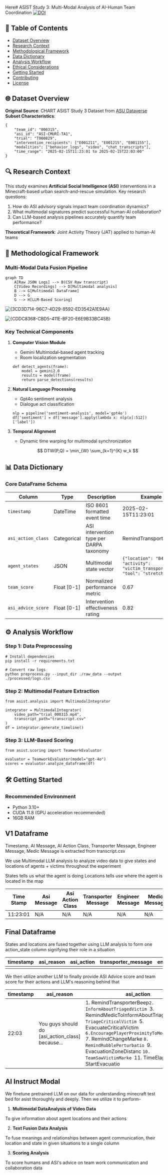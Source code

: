 Here# ASIST Study 3: Multi-Modal Analysis of AI-Human Team Coordination [![DOI](https://zenodo.org/badge/DOI/10.xxxx/zenodo.xxxxxx.svg)](https://doi.org/10.xxxx/zenodo.xxxxxx)

## 📜 Table of Contents

- [Dataset Overview](#-dataset-overview)
- [Research Context](#-research-context)
- [Methodological Framework](#-methodological-framework)
- [Data Dictionary](#-data-dictionary)
- [Analysis Workflow](#-analysis-workflow)
- [Ethical Considerations](#-ethical-considerations)
- [Getting Started](#-getting-started)
- [Contributing](#-contributing)
- [License](#-license)

## 🌐 Dataset Overview

**Original Source**: CHART ASIST Study 3 Dataset from [ASU Dataverse](https://dataverse.asu.edu/dataset.xhtml?persistentId=doi:10.48349/ASU/QDQ4MH)
**Subset Characteristics**:

```
{
    "team_id": "000315",
    "asi_id": "ASI-CMURI-TA1",
    "trial": "T000829",
    "intervention_recipients": ["E001211", "E001215", "E001155"],
    "modalities": ["behavior_logs", "video", "chat_transcripts"],
    "time_range": "2025-02-15T11:23:01 to 2025-02-15T22:03:00"
}
```

## 🔍 Research Context

This study examines **Artificial Social Intelligence (ASI)** interventions in a Minecraft-based urban search-and-rescue simulation. Key research questions:

1. How do ASI advisory signals impact team coordination dynamics?
2. What multimodal signatures predict successful human-AI collaboration?
3. Can LLM-based analysis pipelines accurately quantify team performance?

**Theoretical Framework**: Joint Activity Theory (JAT) applied to human-AI teams

## 🧪 Methodological Framework

### Multi-Modal Data Fusion Pipeline

```mermaid
graph TD
    A[Raw JSON Logs] --> B(CSV Raw transcript)
    C[Video Recordings] --> D[Multimodal analysis]
    B --> G[Multimodal DataFrame]
    D --> G
    G --> H[LLM-Based Scoring]
```

![{3CD3D714-96C7-4D29-8592-ED3542A1E9AA}](https://github.com/user-attachments/assets/59e07530-6346-4da3-8e0f-28bae27119cb)

![{CDDC8368-CBD5-411E-BF20-E6E9B33BC45B}](https://github.com/user-attachments/assets/dd0cb89a-c9a5-450b-adae-efff5fe6db8d)


### Key Technical Components

1. **Computer Vision Module**

   - Gemini Multimodal-based agent tracking
   - Room localization segmentation

   ```
   def detect_agents(frame):
       model = gemini2.0
       results = model(frame)
       return parse_detections(results)
   ```
2. **Natural Language Processing**

   - Gpt4o sentiment analysis
   - Dialogue act classification

   ```
   nlp = pipeline('sentiment-analysis', model='gpt4o')
   df['sentiment'] = df['message'].apply(lambda x: nlp(x[:512])['label'])
   ```
3. **Temporal Alignment**

   - Dynamic time warping for multimodal synchronization

   $$
   DTW(P,Q) = \min_{W} \sum_{k=1}^{K} w_k
   $$

## 📊 Data Dictionary

### Core DataFrame Schema

| Column               | Type        | Description                              | Example                                                                     |
| -------------------- | ----------- | ---------------------------------------- | --------------------------------------------------------------------------- |
| `timestamp`        | DateTime    | ISO 8601 formatted event time            | 2025-02-15T11:23:01                                                         |
| `asi_action_class` | Categorical | ASI intervention type per DARPA taxonomy | RemindTransporterBeep                                                       |
| `agent_states`     | JSON        | Multimodal state vector                  | `{"location": "B4", "activity": "victim_transport", "tool": "stretcher"}` |
| `team_score`       | Float [0-1] | Normalized performance metric            | 0.67                                                                        |
| `asi_advice_score` | Float [0-1] | Intervention effectiveness rating        | 0.82                                                                        |

## ⚙️ Analysis Workflow

### Step 1: Data Preprocessing

```
# Install dependencies
pip install -r requirements.txt

# Convert raw logs
python preprocess.py --input_dir ./raw_data --output ./processed/logs.csv
```

### Step 2: Multimodal Feature Extraction

```
from asist.analysis import MultimodalIntegrator

integrator = MultimodalIntegrator(
    video_path="trial_000315.mp4",
    transcript_path="transcript.csv"
)
df = integrator.generate_timeline()
```

### Step 3: LLM-Based Scoring

```
from asist.scoring import TeamworkEvaluator

evaluator = TeamworkEvaluator(model="gpt-4o")
scores = evaluator.analyze_dataframe(df)
```

## 🛠️ Getting Started

### Recommended Environment

- Python 3.10+
- CUDA 11.8 (GPU acceleration recommended)
- 16GB RAM

## V1 Dataframe

Timestamp, AI Message, AI Action Class, Transporter Message, Engineer Message, Medic Message is extracted from transcript.csv

We use Multimodal LLM analysis to analyze video data to give states and locations of agents + victims throughout the experiment

States tells us what the agent is doing
Locations tells use where the agent is located in the map

| Time Stamp | Asi Message | Asi Action Class | Transporter Message | Engineer Message | Medic Message | Transporter State | Engineer State | Medic State | Transporter location | Engineer location | Medic location | Victim Location |
| ---------- | ----------- | ---------------- | ------------------- | ---------------- | ------------- | ----------------- | -------------- | ----------- | -------------------- | ----------------- | -------------- | --------------- |
| 11:23:01   | N/A         | N/A              | N/A                 | N/A              | N/A           | N/A               | N/A            | N/A         | N/A                  | N/A               | N/A            | N/A             |

## Final Dataframe

States and locations are fused together using LLM analysis to form one action_state column signifying their role in a situation

| timestamp | asi_reason | asi_action | transporter_message | engineer_message | medic_message | transporter_action_state | engineer_action_state | medic_action_state | victim_location |
| --------- | ---------- | ---------- | ------------------- | ---------------- | ------------- | ------------------------ | --------------------- | ------------------ | --------------- |
|           |            |            |                     |                  |               |                          |                       |                    |                 |

We then utilize another LLM to finally provide ASI Advice score and team score for their actions and LLM's reasoning behind that

| timestamp | asi_reason                                       | asi_action                                                                                                                                                                                                                                                                                                                                                                                                                   | transporter_message      | engineer_message       | medic_message     | transporter_action_state             | engineer_action_state                                 | medic_action_state                   | victim_location                                        | team_score | asi_advice_score |
| --------- | ------------------------------------------------ | ---------------------------------------------------------------------------------------------------------------------------------------------------------------------------------------------------------------------------------------------------------------------------------------------------------------------------------------------------------------------------------------------------------------------------- | ------------------------ | ---------------------- | ----------------- | ------------------------------------ | ----------------------------------------------------- | ------------------------------------ | ------------------------------------------------------ | ---------- | ---------------- |
| 22:03     | You guys should do [asi_action_class] because... | 1. RemindTransporterBeep``2. InformAboutTriagedVictim ``3. RemindMedicToInformAboutTriagedVicti ``4. TriageCriticalVictim ``5. EvacuateCriticalVictim ``6.EncouragePlayerProximityToMedicIHMCDyad ``7. RemindChangeMarke ``8. RemindRubblePerturbatio ``9. EvacuationZoneDistanc ``10. TeamSawVictimMarke ``11. TimeElapse ``12. StartEvacuatio | I'm coming for you medic | This is more important | I can't help you! | Carrying a victim from b4 to g4 room | Clearing rubbles in threat room for medic  at a9 room | waking up critical victim at g5 room | next to medic, far from engineer, close to transporter | 40%        | 75%              |

## AI Instruct Modal

We finetune pretrained LLM on our data for understanding minecraft test bed for asist thoroughly and deeply. Then we utilize it to perform-

1. **Multimodal DataAnalysis of Video Data**

To give information about agent locations and their actions

2. **Text Fusion Data Analysis**

To fuse meanings and relationships between agent communication, their location and state in given situations to a single column

3. **Scoring Analysis**

To score humans and ASI's advice on team work communication and collaboration data
